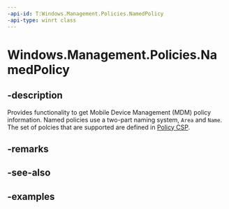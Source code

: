 ```yaml
---
-api-id: T:Windows.Management.Policies.NamedPolicy
-api-type: winrt class
---
```


<!-- Class syntax.
public class NamedPolicy 
-->

# Windows.Management.Policies.NamedPolicy

## -description
Provides functionality to get Mobile Device Management (MDM) policy information. Named policies use a two-part naming system, `Area` and `Name`. The set of polcies that are supported are defined in [Policy CSP](/windows/client-management/mdm/policy-configuration-service-provider#policies).

## -remarks

## -see-also

## -examples

